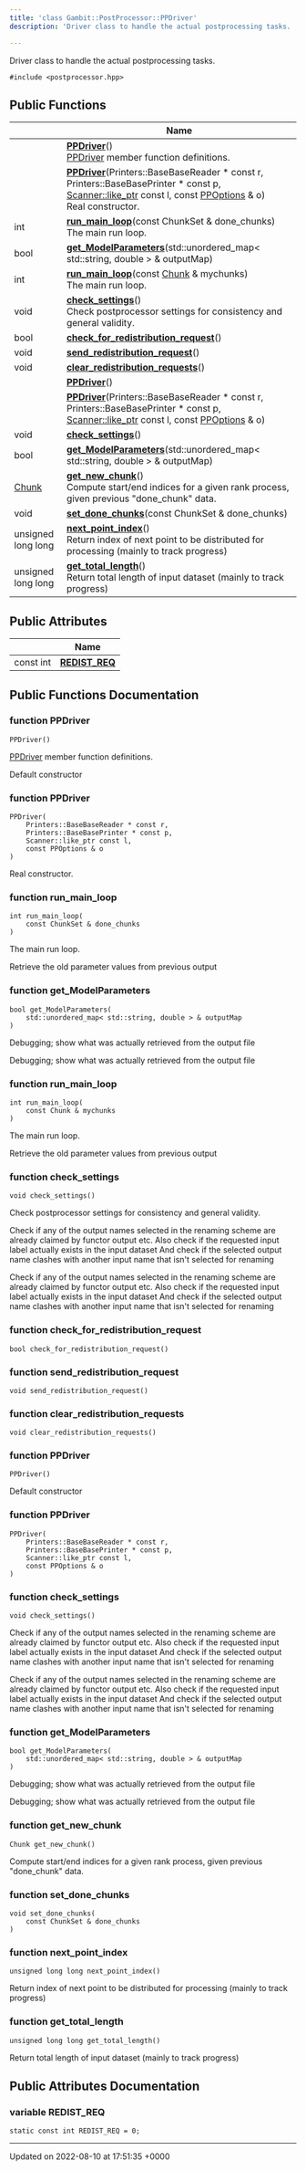 ```yaml
---
title: 'class Gambit::PostProcessor::PPDriver'
description: 'Driver class to handle the actual postprocessing tasks. '

---
```









Driver class to handle the actual postprocessing tasks. 


`#include <postprocessor.hpp>`

## Public Functions

|                | Name           |
| -------------- | -------------- |
| | **[PPDriver](/documentation/code/gambit_2-2/classes/classgambit_1_1postprocessor_1_1ppdriver/#function-ppdriver)**()<br>[PPDriver](/documentation/code/gambit_2-2/classes/classgambit_1_1postprocessor_1_1ppdriver/) member function definitions.  |
| | **[PPDriver](/documentation/code/gambit_2-2/classes/classgambit_1_1postprocessor_1_1ppdriver/#function-ppdriver)**(Printers::BaseBaseReader * const r, Printers::BaseBasePrinter * const p, [Scanner::like_ptr](/documentation/code/gambit_2-2/classes/classgambit_1_1scanner_1_1like__ptr/) const l, const [PPOptions](/documentation/code/gambit_2-2/classes/structgambit_1_1postprocessor_1_1ppoptions/) & o)<br>Real constructor.  |
| int | **[run_main_loop](/documentation/code/gambit_2-2/classes/classgambit_1_1postprocessor_1_1ppdriver/#function-run-main-loop)**(const ChunkSet & done_chunks)<br>The main run loop.  |
| bool | **[get_ModelParameters](/documentation/code/gambit_2-2/classes/classgambit_1_1postprocessor_1_1ppdriver/#function-get-modelparameters)**(std::unordered_map< std::string, double > & outputMap) |
| int | **[run_main_loop](/documentation/code/gambit_2-2/classes/classgambit_1_1postprocessor_1_1ppdriver/#function-run-main-loop)**(const [Chunk](/documentation/code/gambit_2-2/classes/structchunk/) & mychunks)<br>The main run loop.  |
| void | **[check_settings](/documentation/code/gambit_2-2/classes/classgambit_1_1postprocessor_1_1ppdriver/#function-check-settings)**()<br>Check postprocessor settings for consistency and general validity.  |
| bool | **[check_for_redistribution_request](/documentation/code/gambit_2-2/classes/classgambit_1_1postprocessor_1_1ppdriver/#function-check-for-redistribution-request)**() |
| void | **[send_redistribution_request](/documentation/code/gambit_2-2/classes/classgambit_1_1postprocessor_1_1ppdriver/#function-send-redistribution-request)**() |
| void | **[clear_redistribution_requests](/documentation/code/gambit_2-2/classes/classgambit_1_1postprocessor_1_1ppdriver/#function-clear-redistribution-requests)**() |
| | **[PPDriver](/documentation/code/gambit_2-2/classes/classgambit_1_1postprocessor_1_1ppdriver/#function-ppdriver)**() |
| | **[PPDriver](/documentation/code/gambit_2-2/classes/classgambit_1_1postprocessor_1_1ppdriver/#function-ppdriver)**(Printers::BaseBaseReader * const r, Printers::BaseBasePrinter * const p, [Scanner::like_ptr](/documentation/code/gambit_2-2/classes/classgambit_1_1scanner_1_1like__ptr/) const l, const [PPOptions](/documentation/code/gambit_2-2/classes/structgambit_1_1postprocessor_1_1ppoptions/) & o) |
| void | **[check_settings](/documentation/code/gambit_2-2/classes/classgambit_1_1postprocessor_1_1ppdriver/#function-check-settings)**() |
| bool | **[get_ModelParameters](/documentation/code/gambit_2-2/classes/classgambit_1_1postprocessor_1_1ppdriver/#function-get-modelparameters)**(std::unordered_map< std::string, double > & outputMap) |
| [Chunk](/documentation/code/gambit_2-2/classes/structchunk/) | **[get_new_chunk](/documentation/code/gambit_2-2/classes/classgambit_1_1postprocessor_1_1ppdriver/#function-get-new-chunk)**()<br>Compute start/end indices for a given rank process, given previous "done_chunk" data.  |
| void | **[set_done_chunks](/documentation/code/gambit_2-2/classes/classgambit_1_1postprocessor_1_1ppdriver/#function-set-done-chunks)**(const ChunkSet & done_chunks) |
| unsigned long long | **[next_point_index](/documentation/code/gambit_2-2/classes/classgambit_1_1postprocessor_1_1ppdriver/#function-next-point-index)**()<br>Return index of next point to be distributed for processing (mainly to track progress)  |
| unsigned long long | **[get_total_length](/documentation/code/gambit_2-2/classes/classgambit_1_1postprocessor_1_1ppdriver/#function-get-total-length)**()<br>Return total length of input dataset (mainly to track progress)  |

## Public Attributes

|                | Name           |
| -------------- | -------------- |
| const int | **[REDIST_REQ](/documentation/code/gambit_2-2/classes/classgambit_1_1postprocessor_1_1ppdriver/#variable-redist-req)**  |

## Public Functions Documentation

### function PPDriver

```
PPDriver()
```

[PPDriver](/documentation/code/gambit_2-2/classes/classgambit_1_1postprocessor_1_1ppdriver/) member function definitions. 

Default constructor 


### function PPDriver

```
PPDriver(
    Printers::BaseBaseReader * const r,
    Printers::BaseBasePrinter * const p,
    Scanner::like_ptr const l,
    const PPOptions & o
)
```

Real constructor. 

### function run_main_loop

```
int run_main_loop(
    const ChunkSet & done_chunks
)
```

The main run loop. 

Retrieve the old parameter values from previous output


### function get_ModelParameters

```
bool get_ModelParameters(
    std::unordered_map< std::string, double > & outputMap
)
```


Debugging; show what was actually retrieved from the output file

Debugging; show what was actually retrieved from the output file


### function run_main_loop

```
int run_main_loop(
    const Chunk & mychunks
)
```

The main run loop. 

Retrieve the old parameter values from previous output


### function check_settings

```
void check_settings()
```

Check postprocessor settings for consistency and general validity. 

Check if any of the output names selected in the renaming scheme are already claimed by functor output etc. Also check if the requested input label actually exists in the input dataset And check if the selected output name clashes with another input name that isn't selected for renaming

Check if any of the output names selected in the renaming scheme are already claimed by functor output etc. Also check if the requested input label actually exists in the input dataset And check if the selected output name clashes with another input name that isn't selected for renaming


### function check_for_redistribution_request

```
bool check_for_redistribution_request()
```


### function send_redistribution_request

```
void send_redistribution_request()
```


### function clear_redistribution_requests

```
void clear_redistribution_requests()
```


### function PPDriver

```
PPDriver()
```


Default constructor 


### function PPDriver

```
PPDriver(
    Printers::BaseBaseReader * const r,
    Printers::BaseBasePrinter * const p,
    Scanner::like_ptr const l,
    const PPOptions & o
)
```


### function check_settings

```
void check_settings()
```


Check if any of the output names selected in the renaming scheme are already claimed by functor output etc. Also check if the requested input label actually exists in the input dataset And check if the selected output name clashes with another input name that isn't selected for renaming

Check if any of the output names selected in the renaming scheme are already claimed by functor output etc. Also check if the requested input label actually exists in the input dataset And check if the selected output name clashes with another input name that isn't selected for renaming


### function get_ModelParameters

```
bool get_ModelParameters(
    std::unordered_map< std::string, double > & outputMap
)
```


Debugging; show what was actually retrieved from the output file

Debugging; show what was actually retrieved from the output file


### function get_new_chunk

```
Chunk get_new_chunk()
```

Compute start/end indices for a given rank process, given previous "done_chunk" data. 

### function set_done_chunks

```
void set_done_chunks(
    const ChunkSet & done_chunks
)
```


### function next_point_index

```
unsigned long long next_point_index()
```

Return index of next point to be distributed for processing (mainly to track progress) 

### function get_total_length

```
unsigned long long get_total_length()
```

Return total length of input dataset (mainly to track progress) 

## Public Attributes Documentation

### variable REDIST_REQ

```
static const int REDIST_REQ = 0;
```


-------------------------------

Updated on 2022-08-10 at 17:51:35 +0000